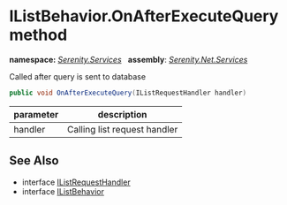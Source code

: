 # IListBehavior.OnAfterExecuteQuery method
**namespace:** *[Serenity.Services](../../README.md#serenity.services-namespace)*   **assembly**: *[Serenity.Net.Services](../../README.md)*

Called after query is sent to database

```csharp
public void OnAfterExecuteQuery(IListRequestHandler handler)
```

| parameter | description |
| --- | --- |
| handler | Calling list request handler |

## See Also

* interface [IListRequestHandler](../IListRequestHandler.md)
* interface [IListBehavior](../IListBehavior.md)